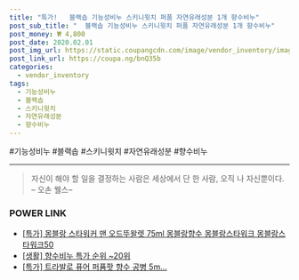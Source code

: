 ```yaml
--- 
title: "특가!   블랙솝 기능성비누 스키니윗치 퍼품 자연유래성분 1개 향수비누" 
post_sub_title: "  블랙솝 기능성비누 스키니윗치 퍼품 자연유래성분 1개 향수비누" 
post_money: ₩ 4,800 
post_date: 2020.02.01 
post_img_url: https://static.coupangcdn.com/image/vendor_inventory/images/2018/05/16/21/5/84be7666-c1ed-4244-90bb-c7af4d1403db.jpg 
post_link_url: https://coupa.ng/bnQ35b 
categories: 
  - vendor_inventory 
tags: 
  - 기능성비누 
  - 블랙솝 
  - 스키니윗치 
  - 자연유래성분 
  - 향수비누 
--- 
```

  #기능성비누 #블랙솝 #스키니윗치 #자연유래성분 #향수비누 
<hr> 

> 자신이 해야 할 일을 결정하는 사람은 세상에서 단 한 사람, 오직 나 자신뿐이다. – 오손 웰스–  


### POWER LINK

* <a href="https://blog.naver.com/sakai111/221786925987" target="_blank">[특가] 몽블랑 스타워커 맨 오드뚜왈렛 75ml 몽블랑향수 몽블랑스타워크 몽블랑스타워크50</a>
* <a href="https://blog.naver.com/sakai111/221792582613" target="_blank"> [생활] 향수비누 특가 순위 ~20위</a>
* <a href="https://blog.naver.com/sakai111/221787375415" target="_blank">[특가] 트라발로 퓨어 퍼퓸팟 향수 공병 5m...</a>
